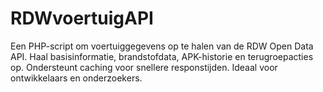 # RDWvoertuigAPI
Een PHP-script om voertuiggegevens op te halen van de RDW Open Data API. Haal basisinformatie, brandstofdata, APK-historie en terugroepacties op. Ondersteunt caching voor snellere responstijden. Ideaal voor ontwikkelaars en onderzoekers.
